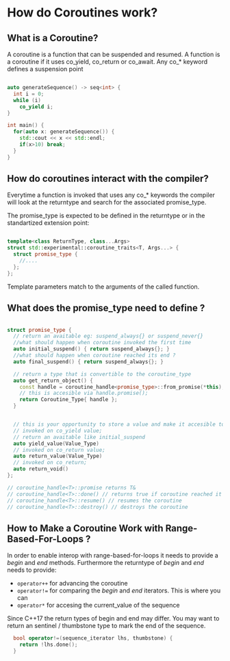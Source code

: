 # How do Coroutines work?

## What is a Coroutine?

A coroutine is a function that can be suspended and resumed.
A function is a coroutine if it uses co\_yield, co\_return or co\_await.
Any co_\* keyword defines a suspension point

```c++

auto generateSequence() -> seq<int> {
  int i = 0;
  while (i) 
    co_yield i;
}

int main() {
  for(auto x: generateSequence()) {
    std::cout << x << std::endl;
    if(x>10) break;
  }
}

```


## How do coroutines interact with the compiler?

Everytime a function is invoked that uses any co_\* keywords the compiler will look at the returntype and search for the associated promise_type.

The promise_type is expected to be defined in the returntype or in the standartized extension point: 
```c++

template<class ReturnType, class...Args>
struct std::experimental::coroutine_traits<T, Args...> {
  struct promise_type {
    //....
  };
};

```

Template parameters match to the arguments of the called function. 

## What does the promise_type need to define ? 

```c++

struct promise_type {
  // return an avaitable eg: suspend_always{} or suspend_never{}
  //what should happen when coroutine invoked the first time
  auto initial_suspend() { return suspend_always{}; } 
  //what should happen when coroutine reached its end ?
  auto final_suspend() { return suspend_always{}; }

  // return a type that is convertible to the coroutine_type 
  auto get_return_object() {
    const handle = coroutine_handle<promise_type>::from_promise(*this);
    // this is accesible via handle.promise();
    return Coroutine_Type{ handle };
  }


  // this is your opportunity to store a value and make it accesible to the Coroutine_Type
  // invoked on co_yield value;
  // return an avaitable like initial_suspend
  auto yield_value(Value_Type)
  // invoked on co_return value;
  auto return_value(Value_Type) 
  // invoked on co_return;
  auto return_void() 
};

// coroutine_handle<T>::promise returns T&
// coroutine_handle<T>::done() // returns true if coroutine reached it's end.
// coroutine_handle<T>::resume() // resumes the coroutine
// coroutine_handle<T>::destroy() // destroys the coroutine

```

## How to Make a Coroutine Work with Range-Based-For-Loops ?

In order to enable interop with range-based-for-loops it needs to provide a *begin* and *end* methods.
Furthermore the returntype of *begin* and *end* needs to provide:
- `operator++` for advancing the coroutine
- `operator!=` for comparing the *begin* and *end* iterators. This is where you can 
- `operator*` for accesing the current_value of the sequence

Since C++17 the return types of begin and end may differ.
You may want to return an sentinel / thumbstone type to mark the end of the sequence.

```c++
  bool operator!=(sequence_iterator lhs, thumbstone) {
    return !lhs.done();
  }

``` 


